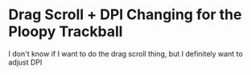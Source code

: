 # Drag Scroll + DPI Changing for the Ploopy Trackball

I don't know if I want to do the drag scroll thing, but I definitely want to adjust DPI 
